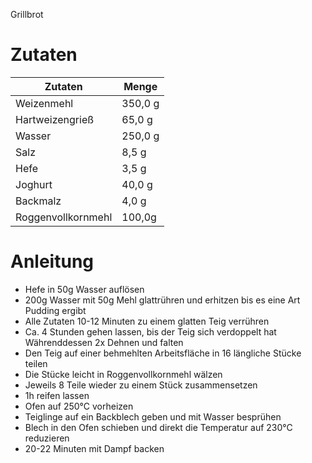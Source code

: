 Grillbrot

# Zutaten
|     Zutaten        |     Menge     |
|--------------------|---------------|
| Weizenmehl         |       350,0 g |
| Hartweizengrieß    |        65,0 g |
| Wasser             |       250,0 g |
| Salz               |         8,5 g |
| Hefe               |         3,5 g |
| Joghurt            |        40,0 g |
| Backmalz           |         4,0 g |
| Roggenvollkornmehl |        100,0g |

# Anleitung
- Hefe in 50g Wasser auflösen
- 200g Wasser mit 50g Mehl glattrühren und erhitzen bis es eine Art Pudding ergibt
- Alle Zutaten 10-12 Minuten zu einem glatten Teig verrühren
- Ca. 4 Stunden gehen lassen, bis der Teig sich verdoppelt hat Währenddessen 2x Dehnen und falten
- Den Teig auf einer behmehlten Arbeitsfläche in 16 längliche Stücke teilen
- Die Stücke leicht in Roggenvollkornmehl wälzen
- Jeweils 8 Teile wieder zu einem Stück zusammensetzen
- 1h reifen lassen
- Ofen auf 250°C vorheizen
- Teiglinge auf ein Backblech geben und mit Wasser besprühen
- Blech in den Ofen schieben und direkt die Temperatur auf 230°C reduzieren
- 20-22 Minuten mit Dampf backen
